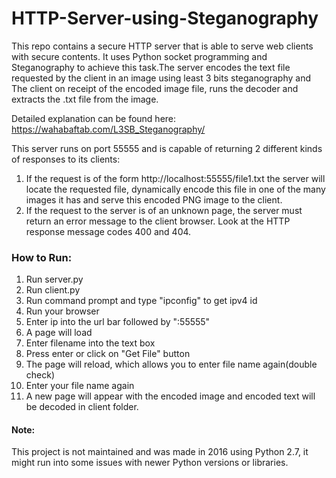 # HTTP-Server-using-Steganography

This repo contains a secure HTTP server that is able to serve web clients with secure contents. It uses Python socket programming and Steganography to achieve this task.The server encodes the text file requested by the client in an image using least 3 bits steganography and The client on receipt of the encoded image file, runs the decoder and extracts the .txt file from the image. 

Detailed explanation can be found here: 
https://wahabaftab.com/L3SB_Steganography/

This server runs on port 55555 and is capable of returning 2 different kinds of responses to its clients:
1. If the request is of the form http://localhost:55555/file1.txt the server will locate the requested file, dynamically encode this file in one of the many images it has and serve this encoded PNG image to the client.
2. If the request to the server is of an unknown page, the server must return an error message to the client browser. Look at the HTTP response message codes 400 and 404.

### How to Run:
1) Run server.py
2) Run client.py
3) Run command prompt and type "ipconfig" to get ipv4 id
4) Run your browser 
5) Enter ip into the url bar followed by ":55555"
6) A page will load
7) Enter filename into the text box
8) Press enter or click on "Get File" button
9) The page will reload, which allows you to enter file name again(double check)
10) Enter your file name again
11) A new page will appear with the encoded image and encoded text will be decoded 
    in client folder.
    
#### Note: 
This project is not maintained and was made in 2016 using Python 2.7, it might run into some issues with newer Python versions or libraries.

